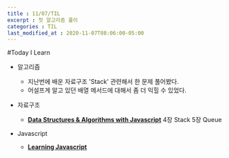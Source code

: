 ```yaml
---
title : 11/07/TIL
excerpt : 첫 알고리즘 풀이 
categories : TIL
last_modified_at : 2020-11-07T08:06:00-05:00
---
```


#Today I Learn  
  
 - 알고리즘  
    - 지난번에 배운 자료구조 'Stack' 관련해서 한 문제 풀어봤다.  
    - 어설프게 알고 있던 배열 메서드에 대해서 좀 더 익힐 수 있었다.  

 - 자료구조  
    - [__Data Structures & Algorithms with Javascript__](https://book.naver.com/bookdb/book_detail.nhn?bid=8095174) 4장 Stack 5장 Queue 

 - Javascript  
   - [__Learning Javascript__](https://book.naver.com/bookdb/book_detail.nhn?bid=12181869) 

